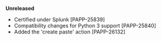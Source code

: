 **Unreleased**
* Certified under Splunk [PAPP-25839]
* Compatibility changes for Python 3 support [PAPP-25840]
* Added the 'create paste' action [PAPP-26132]
